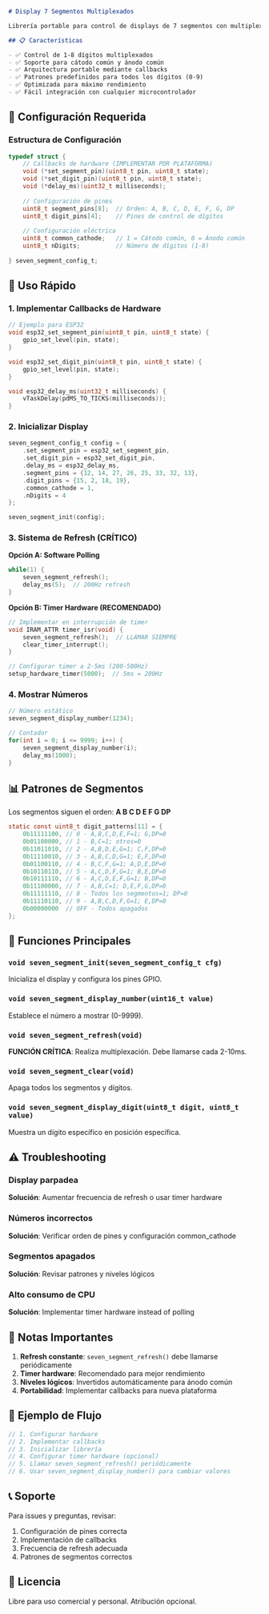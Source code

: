 ```markdown
# Display 7 Segmentos Multiplexados

Librería portable para control de displays de 7 segmentos con multiplexación. Soporta cátodo común y ánodo común mediante configuración hardware-agnóstica.

## 📋 Características

- ✅ Control de 1-8 dígitos multiplexados
- ✅ Soporte para cátodo común y ánodo común
- ✅ Arquitectura portable mediante callbacks
- ✅ Patrones predefinidos para todos los dígitos (0-9)
- ✅ Optimizada para máximo rendimiento
- ✅ Fácil integración con cualquier microcontrolador

```

## 🔧 Configuración Requerida

### Estructura de Configuración

```c
typedef struct {
    // Callbacks de hardware (IMPLEMENTAR POR PLATAFORMA)
    void (*set_segment_pin)(uint8_t pin, uint8_t state);
    void (*set_digit_pin)(uint8_t pin, uint8_t state);
    void (*delay_ms)(uint32_t milliseconds);
    
    // Configuración de pines
    uint8_t segment_pins[8];  // Orden: A, B, C, D, E, F, G, DP
    uint8_t digit_pins[4];    // Pines de control de dígitos
    
    // Configuración eléctrica
    uint8_t common_cathode;   // 1 = Cátodo común, 0 = Ánodo común
    uint8_t nDigits;          // Número de dígitos (1-8)
    
} seven_segment_config_t;
```

## 🚀 Uso Rápido

### 1. Implementar Callbacks de Hardware

```c
// Ejemplo para ESP32
void esp32_set_segment_pin(uint8_t pin, uint8_t state) {
    gpio_set_level(pin, state);
}

void esp32_set_digit_pin(uint8_t pin, uint8_t state) {
    gpio_set_level(pin, state);
}

void esp32_delay_ms(uint32_t milliseconds) {
    vTaskDelay(pdMS_TO_TICKS(milliseconds));
}
```

### 2. Inicializar Display

```c
seven_segment_config_t config = {
    .set_segment_pin = esp32_set_segment_pin,
    .set_digit_pin = esp32_set_digit_pin,
    .delay_ms = esp32_delay_ms,
    .segment_pins = {12, 14, 27, 26, 25, 33, 32, 13},
    .digit_pins = {15, 2, 18, 19},
    .common_cathode = 1,
    .nDigits = 4
};

seven_segment_init(config);
```

### 3. Sistema de Refresh (CRÍTICO)

**Opción A: Software Polling**
```c
while(1) {
    seven_segment_refresh();
    delay_ms(5);  // 200Hz refresh
}
```

**Opción B: Timer Hardware (RECOMENDADO)**
```c
// Implementar en interrupción de timer
void IRAM_ATTR timer_isr(void) {
    seven_segment_refresh();  // LLAMAR SIEMPRE
    clear_timer_interrupt();
}

// Configurar timer a 2-5ms (200-500Hz)
setup_hardware_timer(5000);  // 5ms = 200Hz
```

### 4. Mostrar Números

```c
// Número estático
seven_segment_display_number(1234);

// Contador
for(int i = 0; i <= 9999; i++) {
    seven_segment_display_number(i);
    delay_ms(1000);
}
```

## 📊 Patrones de Segmentos

Los segmentos siguen el orden: **A B C D E F G DP**

```c
static const uint8_t digit_patterns[11] = {
    0b11111100, // 0 - A,B,C,D,E,F=1; G,DP=0
    0b01100000, // 1 - B,C=1; otros=0
    0b11011010, // 2 - A,B,D,E,G=1; C,F,DP=0
    0b11110010, // 3 - A,B,C,D,G=1; E,F,DP=0
    0b01100110, // 4 - B,C,F,G=1; A,D,E,DP=0
    0b10110110, // 5 - A,C,D,F,G=1; B,E,DP=0
    0b10111110, // 6 - A,C,D,E,F,G=1; B,DP=0
    0b11100000, // 7 - A,B,C=1; D,E,F,G,DP=0
    0b11111110, // 8 - Todos los segmentos=1; DP=0
    0b11110110, // 9 - A,B,C,D,F,G=1; E,DP=0
    0b00000000  // OFF - Todos apagados
};
```

## 🎯 Funciones Principales

### `void seven_segment_init(seven_segment_config_t cfg)`
Inicializa el display y configura los pines GPIO.

### `void seven_segment_display_number(uint16_t value)`
Establece el número a mostrar (0-9999).

### `void seven_segment_refresh(void)`
**FUNCIÓN CRÍTICA**: Realiza multiplexación. Debe llamarse cada 2-10ms.

### `void seven_segment_clear(void)`
Apaga todos los segmentos y dígitos.

### `void seven_segment_display_digit(uint8_t digit, uint8_t value)`
Muestra un dígito específico en posición específica.

## ⚠️ Troubleshooting

### Display parpadea
**Solución**: Aumentar frecuencia de refresh o usar timer hardware

### Números incorrectos
**Solución**: Verificar orden de pines y configuración common_cathode

### Segmentos apagados
**Solución**: Revisar patrones y niveles lógicos

### Alto consumo de CPU
**Solución**: Implementar timer hardware instead of polling

## 📝 Notas Importantes

1. **Refresh constante**: `seven_segment_refresh()` debe llamarse periódicamente
2. **Timer hardware**: Recomendado para mejor rendimiento
3. **Niveles lógicos**: Invertidos automáticamente para ánodo común
4. **Portabilidad**: Implementar callbacks para nueva plataforma

## 🔄 Ejemplo de Flujo

```c
// 1. Configurar hardware
// 2. Implementar callbacks
// 3. Inicializar librería
// 4. Configurar timer hardware (opcional)
// 5. Llamar seven_segment_refresh() periódicamente
// 6. Usar seven_segment_display_number() para cambiar valores
```

## 📞 Soporte

Para issues y preguntas, revisar:
1. Configuración de pines correcta
2. Implementación de callbacks
3. Frecuencia de refresh adecuada
4. Patrones de segmentos correctos

## 📄 Licencia

Libre para uso comercial y personal. Atribución opcional.
```
